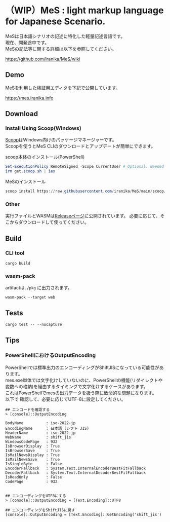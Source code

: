 # （WIP）MeS : light markup language for Japanese Scenario.

MeSは日本語シナリオの記述に特化した軽量記述言語です。  
現在、開発途中です。  
MeSの記法等に関する詳細は以下を参照してください。

https://github.com/iranika/MeS/wiki


## Demo

MeSを利用した検証用エディタを下記で公開しています。  

https://mes.iranika.info

## Download

### Install Using Scoop(Windows)

[Scoop](https://scoop.sh/)はWindows向けのパッケージマネージャーです。  
Scoopを使うとMeS CLIのダウンロードとアップデートが簡単にできます。  

scoop本体のインストール(PowerShell)
```ps1
Set-ExecutionPolicy RemoteSigned -Scope CurrentUser # Optional: Needed to run a remote script the first time
irm get.scoop.sh | iex
```

MeSのインストール
```ps1
scoop install https://raw.githubusercontent.com/iranika/MeS/main/scoop/mes.json

```

### Other

実行ファイルとWASMは[Releaseページ](https://github.com/iranika/MeS/releases)に公開されています。
必要に応じて、そこからダウンロードして使ってください。  

## Build

### CLI tool
```
cargo build
```


### wasm-pack

artifactは`./pkg` に出力されます。  
```
wasm-pack --target web
```

## Tests

```
cargo test -- --nocapture
```

## Tips

### PowerShellにおけるOutputEncoding

PowerShellでは標準出力のエンコーディングがShiftJISになっている可能性があります。  
mes.exe単体では文字化けしていないのに、PowerShellの機能(リダイレクトや変数への格納)を経由するタイミングで文字化けするケースがあります。  
これはPowerShellでmesの出力データを扱う際に致命的な問題になります。  
以下で
確認して、必要に応じてUTF-8に設定してください。  

```
## エンコードを確認する
> [console]::OutputEncoding

BodyName          : iso-2022-jp
EncodingName      : 日本語 (シフト JIS)
HeaderName        : iso-2022-jp
WebName           : shift_jis
WindowsCodePage   : 932
IsBrowserDisplay  : True
IsBrowserSave     : True
IsMailNewsDisplay : True
IsMailNewsSave    : True
IsSingleByte      : False
EncoderFallback   : System.Text.InternalEncoderBestFitFallback
DecoderFallback   : System.Text.InternalDecoderBestFitFallback
IsReadOnly        : False
CodePage          : 932


## エンコーディングをUTF8にする
> [console]::OutputEncoding = [Text.Encoding]::UTF8

## エンコーディングをShiftJISに戻す
[console]::OutputEncoding = [Text.Encoding]::GetEncoding('shift_jis')

```